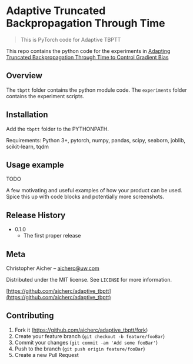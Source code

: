 # Adaptive Truncated Backpropagation Through Time
> This is PyTorch code for Adaptive TBPTT

This repo contains the python code for the experiments in [Adapting Truncated Backpropagation Through Time to Control Gradient Bias]()

## Overview
The `tbptt` folder contains the python module code.
The `experiments` folder contains the experiment scripts.


## Installation
Add the `tbptt` folder to the PYTHONPATH.

Requirements:
Python 3+, pytorch, numpy, pandas, scipy, seaborn, joblib, scikit-learn, tqdm

## Usage example

TODO

A few motivating and useful examples of how your product can be used. Spice this up with code blocks and potentially more screenshots.


## Release History

* 0.1.0
    * The first proper release

## Meta

Christopher Aicher – aicherc@uw.com

Distributed under the MIT license. See ``LICENSE`` for more information.

[https://github.com/aicherc/adaptive_tbptt](https://github.com/aicherc/adaptive_tbptt)

## Contributing

1. Fork it (<https://github.com/aicherc/adaptive_tbptt/fork>)
2. Create your feature branch (`git checkout -b feature/fooBar`)
3. Commit your changes (`git commit -am 'Add some fooBar'`)
4. Push to the branch (`git push origin feature/fooBar`)
5. Create a new Pull Request

<!-- Markdown link & img dfn's -->
<!-- Goes HERE -->

